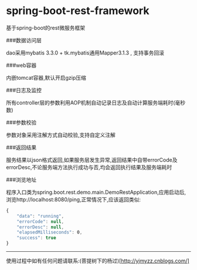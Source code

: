 # spring-boot-rest-framework  
基于spring-boot的rest微服务框架

###数据访问层

dao采用mybatis 3.3.0 + tk.mybatis通用Mapper3.1.3 , 支持事务回滚

###web容器

内嵌tomcat容器,默认开启gzip压缩

###日志及监控

所有controller层的参数利用AOP机制自动记录日志及自动计算服务端耗时(毫秒数)

###参数校验

参数对象采用注解方式自动校验,支持自定义注解

###返回结果

服务结果以json格式返回,如果服务层发生异常,返回结果中自带errorCode及errorDesc,不论服务端方法执行成功与否,均会返回执行结果及服务端耗时

###浏览地址

程序入口类为spring.boot.rest.demo.main.DemoRestApplication,应用启动后,浏览http://localhost:8080/ping,正常情况下,应该返回类似:
```javascript
{
    "data": "running",
    "errorCode": null,
    "errorDesc": null,
    "elapsedMilliseconds": ​0,
    "success": true
}
```
---  

使用过程中如有任何问题请联系:(菩提树下的杨过)[http://yjmyzz.cnblogs.com/]

